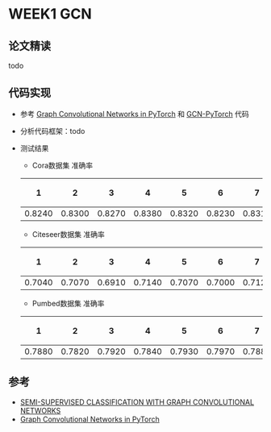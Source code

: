 # WEEK1 GCN
## 论文精读
todo
## 代码实现
- 参考 [Graph Convolutional Networks in PyTorch](https://github.com/tkipf/pygcn) 和 [GCN-PyTorch](https://github.com/dragen1860/GCN-PyTorch) 代码
- 分析代码框架：todo
- 测试结果
  - Cora数据集 准确率

  |  1   |  2   |  3   |  4   |  5   |  6   |  7   |  8   |  9   | 10 | 平均准确率 |
  |:----:|:----:|:----:|:----:|:----:|:----:|:----:|:----:|:----:|:--:|:---------:|
  |0.8240|0.8300|0.8270|0.8380|0.8320|0.8230|0.8310|0.8260|0.8380|0.8250|**0.8294**|
  - Citeseer数据集 准确率

  |  1   |  2   |  3   |  4   |  5   |  6   |  7   |  8   |  9   | 10 | 平均准确率 |
  |:----:|:----:|:----:|:----:|:----:|:----:|:----:|:----:|:----:|:--:|:---------:|
  |0.7040|0.7070|0.6910|0.7140|0.7070|0.7000|0.7120|0.7180|0.7020|0.7140|**0.7069**|
  - Pumbed数据集 准确率

  |  1   |  2   |  3   |  4   |  5   |  6   |  7   |  8   |  9   | 10 | 平均准确率 |
  |:----:|:----:|:----:|:----:|:----:|:----:|:----:|:----:|:----:|:--:|:---------:|
  |0.7880|0.7820|0.7920|0.7840|0.7930|0.7970|0.7880|0.7980|0.7810|0.7930|**0.7896**|

## 参考
- [SEMI-SUPERVISED CLASSIFICATION WITH GRAPH CONVOLUTIONAL NETWORKS](https://arxiv.org/pdf/1609.02907.pdf)
- [Graph Convolutional Networks in PyTorch](https://github.com/tkipf/pygcn)